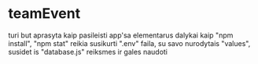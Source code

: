 # teamEvent

turi but aprasyta kaip pasileisti app'sa
elementarus dalykai kaip "npm install", "npm stat"
reikia susikurti ".env" faila, su savo nurodytais "values", susidet is "database.js" reiksmes ir gales naudoti
